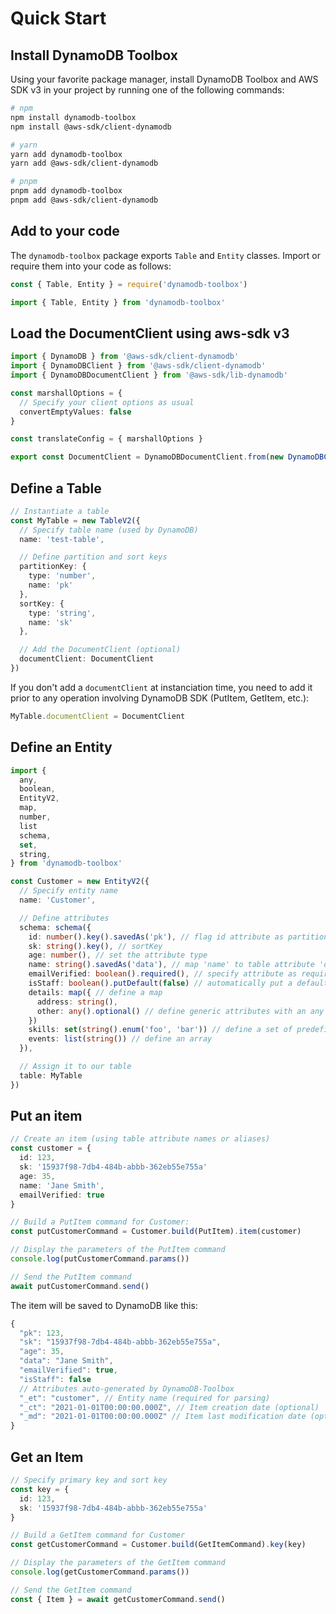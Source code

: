# Quick Start

## Install DynamoDB Toolbox

Using your favorite package manager, install DynamoDB Toolbox and AWS SDK v3 in your project by running one of the following commands:

```bash
# npm
npm install dynamodb-toolbox
npm install @aws-sdk/client-dynamodb

# yarn
yarn add dynamodb-toolbox
yarn add @aws-sdk/client-dynamodb

# pnpm
pnpm add dynamodb-toolbox
pnpm add @aws-sdk/client-dynamodb

```

## Add to your code

The `dynamodb-toolbox` package exports `Table` and `Entity` classes. Import or require them into your code as follows:

```javascript title="JavaScript"
const { Table, Entity } = require('dynamodb-toolbox')
```

```typescript title="TypeScript"
import { Table, Entity } from 'dynamodb-toolbox'
```

## Load the DocumentClient using aws-sdk v3

```typescript title="TypeScript"
import { DynamoDB } from '@aws-sdk/client-dynamodb'
import { DynamoDBClient } from '@aws-sdk/client-dynamodb'
import { DynamoDBDocumentClient } from '@aws-sdk/lib-dynamodb'

const marshallOptions = {
  // Specify your client options as usual
  convertEmptyValues: false
}

const translateConfig = { marshallOptions }

export const DocumentClient = DynamoDBDocumentClient.from(new DynamoDBClient(), translateConfig)
```

## Define a Table

```typescript
// Instantiate a table
const MyTable = new TableV2({
  // Specify table name (used by DynamoDB)
  name: 'test-table',

  // Define partition and sort keys
  partitionKey: {
    type: 'number',
    name: 'pk'
  },
  sortKey: {
    type: 'string',
    name: 'sk'
  },

  // Add the DocumentClient (optional)
  documentClient: DocumentClient
})
```

If you don't add a `documentClient` at instanciation time, you need to add it prior to any operation involving DynamoDB SDK (PutItem, GetItem, etc.):

```typescript
MyTable.documentClient = DocumentClient
```

## Define an Entity

```typescript
import {
  any,
  boolean,
  EntityV2,
  map,
  number,
  list
  schema,
  set,
  string,
} from 'dynamodb-toolbox'

const Customer = new EntityV2({
  // Specify entity name
  name: 'Customer',

  // Define attributes
  schema: schema({
    id: number().key().savedAs('pk'), // flag id attribute as partitionKey
    sk: string().key(), // sortKey
    age: number(), // set the attribute type
    name: string().savedAs('data'), // map 'name' to table attribute 'data'
    emailVerified: boolean().required(), // specify attribute as required
    isStaff: boolean().putDefault(false) // automatically put a default value if not defined
    details: map({ // define a map
      address: string(),
      other: any().optional() // define generic attributes with an any type
    })
    skills: set(string().enum('foo', 'bar')) // define a set of predefined values
    events: list(string()) // define an array
  }),

  // Assign it to our table
  table: MyTable
})
```

## Put an item

```typescript
// Create an item (using table attribute names or aliases)
const customer = {
  id: 123,
  sk: '15937f98-7db4-484b-abbb-362eb55e755a'
  age: 35,
  name: 'Jane Smith',
  emailVerified: true
}

// Build a PutItem command for Customer:
const putCustomerCommand = Customer.build(PutItem).item(customer)

// Display the parameters of the PutItem command
console.log(putCustomerCommand.params())

// Send the PutItem command
await putCustomerCommand.send()
```

The item will be saved to DynamoDB like this:

```typescript
{
  "pk": 123,
  "sk": "15937f98-7db4-484b-abbb-362eb55e755a",
  "age": 35,
  "data": "Jane Smith",
  "emailVerified": true,
  "isStaff": false
  // Attributes auto-generated by DynamoDB-Toolbox
  "_et": "customer", // Entity name (required for parsing)
  "_ct": "2021-01-01T00:00:00.000Z", // Item creation date (optional)
  "_md": "2021-01-01T00:00:00.000Z" // Item last modification date (optional)
}
```

## Get an Item

```typescript
// Specify primary key and sort key
const key = {
  id: 123,
  sk: '15937f98-7db4-484b-abbb-362eb55e755a'
}

// Build a GetItem command for Customer
const getCustomerCommand = Customer.build(GetItemCommand).key(key)

// Display the parameters of the GetItem command
console.log(getCustomerCommand.params())

// Send the GetItem command
const { Item } = await getCustomerCommand.send()
```
